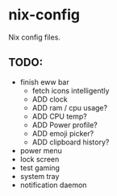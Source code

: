 # nix-config
Nix config files.

## TODO:
- finish eww bar
  - fetch icons intelligently
  - ADD clock
  - ADD ram / cpu usage?
  - ADD CPU temp?
  - ADD Power profile?
  - ADD emoji picker?
  - ADD clipboard history?
- power menu
- lock screen
- test gaming
- system tray
- notification daemon
